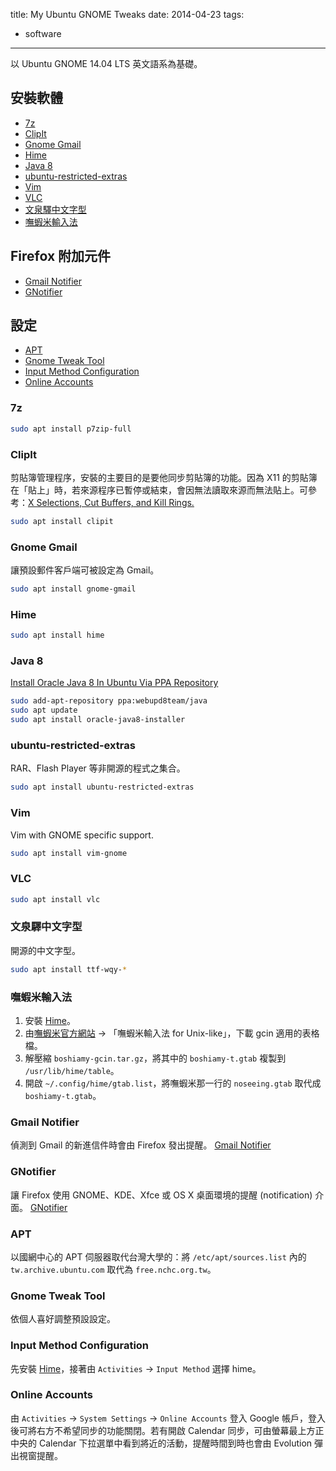 title: My Ubuntu GNOME Tweaks
date: 2014-04-23
tags:
- software
---

以 Ubuntu GNOME 14.04 LTS 英文語系為基礎。

## 安裝軟體

* [7z](#7z)
* [ClipIt](#clipit)
* [Gnome Gmail](#gnome-gmail)
* [Hime](#hime)
* [Java 8](#java8)
* [ubuntu-restricted-extras](#ubuntu-restricted-extras)
* [Vim](#vim)
* [VLC](#vlc)
* [文泉驛中文字型](#wen-quan-yi-fonts)
* [嘸蝦米輸入法](#boshiamy)

## Firefox 附加元件

* [Gmail Notifier](#gmail-notifier)
* [GNotifier](#gnotifier)

## 設定

* [APT](#apt)
* [Gnome Tweak Tool](#gnome-tweak-tool)
* [Input Method Configuration](#im-config)
* [Online Accounts](#online-accounts)

### <a name="7z"></a>7z

```sh
sudo apt install p7zip-full
```

### <a name="clipit"></a>ClipIt

剪貼簿管理程序，安裝的主要目的是要他同步剪貼簿的功能。因為 X11 的剪貼簿在「貼上」時，若來源程序已暫停或結束，會因無法讀取來源而無法貼上。可參考：[X Selections, Cut Buffers, and Kill Rings.](http://www.jwz.org/doc/x-cut-and-paste.html)
```sh
sudo apt install clipit
```

### <a name="gnome-gmail"></a>Gnome Gmail

讓預設郵件客戶端可被設定為 Gmail。
```sh
sudo apt install gnome-gmail
```

### <a name="hime"></a>Hime

```sh
sudo apt install hime
```

### <a name="java8"></a>Java 8

[Install Oracle Java 8 In Ubuntu Via PPA Repository](http://www.webupd8.org/2012/09/install-oracle-java-8-in-ubuntu-via-ppa.html)
```sh
sudo add-apt-repository ppa:webupd8team/java
sudo apt update
sudo apt install oracle-java8-installer
```

### <a name="ubuntu-restricted-extras"></a>ubuntu-restricted-extras

RAR、Flash Player 等非開源的程式之集合。
```sh
sudo apt install ubuntu-restricted-extras
```

### <a name="vim"></a>Vim

Vim with GNOME specific support.
```sh
sudo apt install vim-gnome
```

### <a name="vlc"></a>VLC

```sh
sudo apt install vlc
```

### <a name="wen-quan-yi-fonts"></a>文泉驛中文字型

開源的中文字型。
```sh
sudo apt install ttf-wqy-*
```

### <a name="boshiamy"></a>嘸蝦米輸入法

1. 安裝 [Hime](#hime)。
2. 由[嘸蝦米官方網站](http://boshiamy.com/download.html) → 「嘸蝦米輸入法 for Unix-like」，下載 gcin 適用的表格檔。
3. 解壓縮 `boshiamy-gcin.tar.gz`，將其中的 `boshiamy-t.gtab` 複製到 `/usr/lib/hime/table`。
4. 開啟 `~/.config/hime/gtab.list`，將嘸蝦米那一行的 `noseeing.gtab` 取代成 `boshiamy-t.gtab`。

### <a name="gmail-notifier"></a>Gmail Notifier

偵測到 Gmail 的新進信件時會由 Firefox 發出提醒。
[Gmail Notifier](https://addons.mozilla.org/zh-tw/firefox/addon/gmail-notifier-restartless/?src=search)

### <a name="gnotifier"></a>GNotifier

讓 Firefox 使用 GNOME、KDE、Xfce 或 OS X 桌面環境的提醒 (notification) 介面。
[GNotifier](https://addons.mozilla.org/zh-tw/firefox/addon/gnotifier/)

### <a name="apt"></a>APT

以國網中心的 APT 伺服器取代台灣大學的：將 `/etc/apt/sources.list` 內的 `tw.archive.ubuntu.com` 取代為 `free.nchc.org.tw`。

### <a name="gnome-tweak-tool"></a>Gnome Tweak Tool

依個人喜好調整預設設定。

### <a name="im-config"></a>Input Method Configuration

先安裝 [Hime](#hime)，接著由 `Activities` → `Input Method` 選擇 hime。

### <a name="online-accounts"></a>Online Accounts

由 `Activities` → `System Settings` → `Online Accounts` 登入 Google 帳戶，登入後可將右方不希望同步的功能關閉。若有開啟 Calendar 同步，可由螢幕最上方正中央的 Calendar 下拉選單中看到將近的活動，提醒時間到時也會由 Evolution 彈出視窗提醒。
